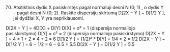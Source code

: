 70. Atsitiktinis dydis X pasiskirstęs pagal normaluji desni N (0; 1) , o dydis Y – pagal desni
N (0; 2). Raskite dispersiju skirtumą D[2X − Y ] − D[1/2 Y ], jei dydžiai X, Y yra nepriklausomi.

D[2X − Y ] = 4D[X] + D[Y]
D[X] = σ² = 1 (dispersija normaliojo pasiskirstymo)
D[Y] = σ² = 2 (dispersija normaliojo pasiskirstymo)
D[2X − Y ] = 4 * 1 + 2 = 4 + 2 = 6
D[1/2 Y ] = (1/2)² * D[Y] = 1/4 * 2 = 1/2
D[2X − Y ] − D[1/2 Y ] = 6 − 1/2 = 6 − 0.5 = 5.5
D[2X − Y ] − D[1/2 Y ] = 5.5